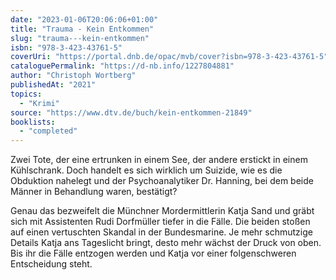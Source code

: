 ```yaml
---
date: "2023-01-06T20:06:06+01:00"
title: "Trauma - Kein Entkommen"
slug: "trauma---kein-entkommen"
isbn: "978-3-423-43761-5"
coverUri: "https://portal.dnb.de/opac/mvb/cover?isbn=978-3-423-43761-5"
cataloguePermalink: "https://d-nb.info/1227804881"
author: "Christoph Wortberg"
publishedAt: "2021"
topics:
  - "Krimi"
source: "https://www.dtv.de/buch/kein-entkommen-21849"
booklists:
  - "completed"
---
```

Zwei Tote, der eine ertrunken in einem See, der andere erstickt in einem 
Kühlschrank. Doch handelt es sich wirklich um Suizide, wie es die Obduktion 
nahelegt und der Psychoanalytiker Dr. Hanning, bei dem beide Männer in 
Behandlung waren, bestätigt?

Genau das bezweifelt die Münchner Mordermittlerin Katja Sand und gräbt sich mit 
Assistenten Rudi Dorfmüller tiefer in die Fälle. Die beiden stoßen auf einen 
vertuschten Skandal in der Bundesmarine. Je mehr schmutzige Details Katja ans 
Tageslicht bringt, desto mehr wächst der Druck von oben. Bis ihr die Fälle 
entzogen werden und Katja vor einer folgenschweren Entscheidung steht.